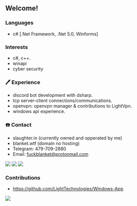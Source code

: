 ## Welcome!

### Languages
 - c# [.Net Framework, .Net 5.0, Winforms]

### Interests
 - c#, c++.
 - winapi
 - cyber security

### 🖊️ Experience
 - discord bot development with dsharp.
 - tcp server-client connections/communications.
 - openvpn: openvpn manager & contributions to LightVpn.
 - windows api experience.

### ☎️ Contact
 - slaughter.in (currently owned and opperated by me)
 - blanket.wtf (domain no hosting)
 - Telegram: 479-709-2880
 - Email: fuckblanket@protonmail.com

 ![](https://img.shields.io/badge/OS-Windows-blue) ![](https://img.shields.io/badge/Code-CSharp-orange) ![](https://img.shields.io/badge/IDE-Vs2019-blueviolet)
 
### Contributions
 - https://github.com/LightTechnologies/Windows-App

![](https://github-readme-stats.vercel.app/api?username=fuckblanket&count_private=true&show_icons=true&theme=radical)
